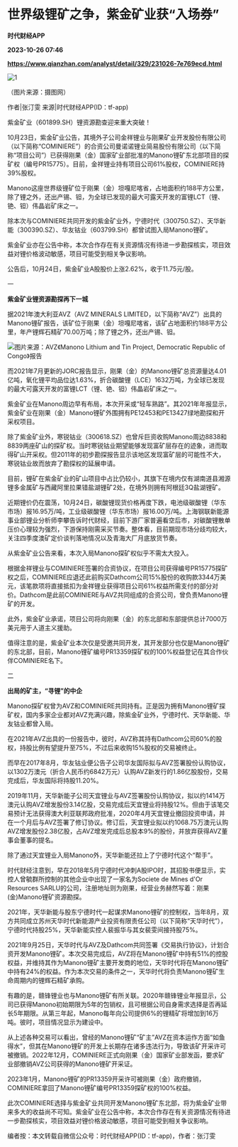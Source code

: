 # 世界级锂矿之争，紫金矿业获“入场券”
**时代财经APP**

**2023-10-26 07:46**

**https://www.qianzhan.com/analyst/detail/329/231026-7e769ecd.html**

![1](https://img3.qianzhan.com/news/202310/26/20231026-b467237e3aa9d8e6_760x5000.jpg)

（图片来源：摄图网）

作者|张汀雯 来源|时代财经APP(ID：tf-app)

紫金矿业（601899.SH）锂资源勘查迎来重大突破！

10月23日，紫金矿业公告，其境外子公司金祥锂业与刚果矿业开发股份有限公司（以下简称“COMINIERE”）的合资公司曼诺诺锂业简易股份有限公司（以下简称“项目公司”）已获得刚果（金）国家矿业部批准的Manono锂矿东北部项目的探矿权（编号PR15775）。目前，金祥锂业持有项目公司61%股权，COMINIERE持39%股权。

Manono这座世界级锂矿位于刚果（金）坦嘎尼喀省，占地面积约188平方公里，除了锂之外，还出产锡、钽，为全球已发现的最大可露天开发的富锂LCT（锂、铯、钽）伟晶岩矿床之一。

除本次与COMINIERE共同开发的紫金矿业外，宁德时代（300750.SZ）、天华新能（300390.SZ）、华友钴业（603799.SH）都曾试图入局Manono锂矿。

紫金矿业亦在公告中称，本次合作存在有关资源情况有待进一步勘探核实，项目效益对锂价格波动敏感，项目可能受到相关争议影响。

公告后，10月24日，紫金矿业A股股价上涨2.62%，收于11.75元/股。

一

**紫金矿业锂资源勘探再下一城**

据2021年澳大利亚AVZ（AVZ MINERALS LIMITED，以下简称“AVZ”）出具的Manono锂矿报告，该矿位于刚果（金）坦嘎尼喀省，该矿占地面积约188平方公里，年产锂辉石精矿70.00万吨；除了锂之外，还出产锡、钽。

![](https://img3.qianzhan.com/news/202310/26/20231026-34082dfba6369f35_600x5000.png)图片来源：AVZ《Manono Lithium and Tin Project, Democratic Republic of Congo》报告

而2021年7月更新的JORC报告显示，刚果（金）的Manono锂矿总资源量达4.01亿吨，氧化锂平均品位达1.63%，折合碳酸锂（LCE）1632万吨，为全球已发现的最大可露天开发的富锂LCT（锂、铯、钽）伟晶岩矿床之一。

紫金矿业在Manono周边早有布局，本次开采或“轻车熟路”。其2021年年报显示，紫金矿业在刚果（金）Manono锂矿外围拥有PE12453和PE13427绿地勘探和开采权项目。

除了紫金矿业外，寒锐钴业（300618.SZ）也曾斥巨资收购Manono周边8838和8839两座矿山的探矿权。当时寒锐钴业期望能够发现富矿层存在的迹象，进而取得矿山开采权。但2011年的初步勘探报告显示该地区发现富矿层的可能性不大，寒锐钴业故而放弃了勘探权的延展申请。

目前，锂矿在紫金矿业的矿山项目中占比仍较小，其旗下在境内仅有湖南道县湘源锂多金属矿与西藏阿里拉果错盐湖锂矿2处，在境外则拥有阿根廷3Q盐湖锂矿。

近期锂价仍在震荡，10月24日，碳酸锂现货价格再度下跌，电池级碳酸锂（华东市场）报16.95万/吨，工业级碳酸锂（华东市场）报16.00万/吨。上海钢联新能源事业部锂业分析师李攀告诉时代财经，目前下游厂家普遍看空后市，对碳酸锂散单压价心理较为强烈，下游保持刚需采买节奏。整体看，目前期现市场分歧均较大，关注四季度澳矿定价谈判落地情况以及青海大厂月底放货节奏。

从紫金矿业公告来看，本次入局Manono探矿权似乎不需太大投入。

根据金祥锂业与COMINIERE签署的合资协议，在项目公司获得编号PR15775探矿权之后，COMINIERE应退还此前购买Dathcom公司15%股份的收购款3344万美元，该笔款项将直接抵扣为金祥锂业获得项目公司61%权益所需支付的部分对价。Dathcom是此前COMINIERE与AVZ共同组成的合资公司，曾负责Manono锂矿的开发。

此外，紫金矿业承诺，项目公司将向刚果（金）的东北部和东部提供总计7000万美元用于人道主义援助。

值得注意的是，紫金矿业本次仅是受邀共同开发，其开发部分也仅是Manono锂矿的东北部，目前，Manono锂矿编号PR13359探矿权的100%权益登记在其合作伙伴COMINIERE名下。

二

**出局的矿主，“寻锂”的中企**

Manono探矿权曾为AVZ和COMINIERE共同持有。正是因为拥有Manono锂矿探矿权，国内多家企业都对AVZ充满兴趣，除紫金矿业外，宁德时代、天华新能、华友钴业都曾入局。

在2021年AVZ出具的一份报告中，彼时，AVZ称其持有Dathcom公司60%的股权，持股比例有望提升至75%，不过后来收购15%股权的交易被终止。

而早在2017年8月，华友钴业便公告子公司华友国际拟与AVZ签署股份认购协议，以1302万澳元（折合人民币约6842万元）认购AVZ新发行的1.86亿股股份，交易完成后，华友国际将持股11.20%。

2019年11月，天华新能子公司天宜锂业与AVZ签署股份认购协议，拟以约1414万澳元认购AVZ增发股份3.14亿股，交易完成后天宜锂业将持股12%。但由于该笔交易预计无法获得澳大利亚联邦政府批准，2020年4月天宜锂业撤回投资申请，并在一个月后与AVZ签署了修订协议。修订后，天宜锂业拟以约1068.75万澳元认购AVZ增发股份2.38亿股，占AVZ增发完成后总股本9%的股份，并放弃获得AVZ董事会董事的提名。

除了通过天宜锂业入局Manono外，天华新能还拉上了宁德时代这个“帮手”。

时代财经注意到，早在2018年5月宁德时代冲刺A股IPO时，其招股书便显示，实控人曾毓群所控制的其他企业中出现了一家名为Societe de Mines d'Or Resources SARLU的公司，注册地址则为刚果，经营业务赫然写着：刚果(金)Manono锂矿资源勘探。

2021年，天华新能与股东宁德时代一起谋求Manono锂矿的控制权，当年8月，双方共同成立苏州天华时代新能源产业投资有限责任公司（以下简称“天华时代”），宁德时代持股25%，天华新能实控人裴振华与其女裴雯间接持股75%。

2021年9月25日，天华时代与AVZ及Dathcom共同签署《交易执行协议》，计划合资开发Manono锂矿。本次交易完成后，AVZ将在Manono锂矿中持有51%的控股权益，并维持其作为Manono锂矿主要开发商的地位，天华时代将在Manono锂矿中持有24%的权益。作为本次交易的条件之一，天华时代将负责Manono锂矿生命周期内的锂辉石精矿承购。

有趣的是，赣锋锂业也与Manono锂矿有所关联。2020年赣锋锂业年报显示，公司已获得Manono初始期限为5年的包销权，且可根据公司自身需求选择是否再延长5年期限。从第三年起，Manono每年向公司提供6%的锂精矿将增加到16万吨。彼时，项目情况显示为建设中。

从上述各种交易可以看出，曾经的Manono锂矿“矿主”AVZ在资本运作方面“如鱼得水”，但其在Manono锂矿的开发上长期存在诸多违法行为，导致该矿开采许可被撤销。2022年12月，COMINIERE正式向刚果（金）国家矿业部发函，要求矿业部撤销AVZ公司获得的Manono锂矿开采证。

2023年1月，Manono锂矿的PR13359开采许可被刚果（金）政府撤销，COMINIERE拿回了Manono锂矿编号PR13359探矿权的100%权益。

此次COMINIERE选择与紫金矿业共同开发Manono锂矿东北部，将为紫金矿业带来多大的收益尚不可知。紫金矿业在公告中称，本次合作存在有关资源情况有待进一步勘探核实，项目效益对锂价格波动敏感，项目可能受到相关争议影响。

编者按：本文转载自微信公众号：时代财经APP(ID：tf-app)，作者：张汀雯